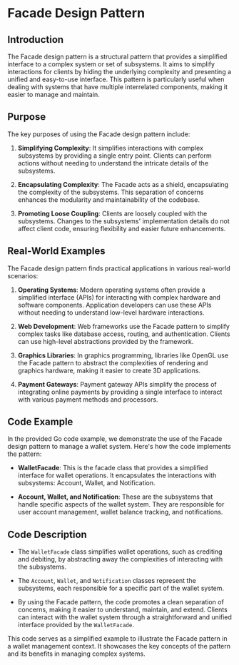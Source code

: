 # Facade Design Pattern

## Introduction
The Facade design pattern is a structural pattern that provides a simplified interface to a complex system or set of subsystems. It aims to simplify interactions for clients by hiding the underlying complexity and presenting a unified and easy-to-use interface. This pattern is particularly useful when dealing with systems that have multiple interrelated components, making it easier to manage and maintain.

## Purpose
The key purposes of using the Facade design pattern include:

1. **Simplifying Complexity**: It simplifies interactions with complex subsystems by providing a single entry point. Clients can perform actions without needing to understand the intricate details of the subsystems.

2. **Encapsulating Complexity**: The Facade acts as a shield, encapsulating the complexity of the subsystems. This separation of concerns enhances the modularity and maintainability of the codebase.

3. **Promoting Loose Coupling**: Clients are loosely coupled with the subsystems. Changes to the subsystems' implementation details do not affect client code, ensuring flexibility and easier future enhancements.

## Real-World Examples
The Facade design pattern finds practical applications in various real-world scenarios:

1. **Operating Systems**: Modern operating systems often provide a simplified interface (APIs) for interacting with complex hardware and software components. Application developers can use these APIs without needing to understand low-level hardware interactions.

2. **Web Development**: Web frameworks use the Facade pattern to simplify complex tasks like database access, routing, and authentication. Clients can use high-level abstractions provided by the framework.

3. **Graphics Libraries**: In graphics programming, libraries like OpenGL use the Facade pattern to abstract the complexities of rendering and graphics hardware, making it easier to create 3D applications.

4. **Payment Gateways**: Payment gateway APIs simplify the process of integrating online payments by providing a single interface to interact with various payment methods and processors.

## Code Example
In the provided Go code example, we demonstrate the use of the Facade design pattern to manage a wallet system. Here's how the code implements the pattern:

- **WalletFacade**: This is the facade class that provides a simplified interface for wallet operations. It encapsulates the interactions with subsystems: Account, Wallet, and Notification.

- **Account, Wallet, and Notification**: These are the subsystems that handle specific aspects of the wallet system. They are responsible for user account management, wallet balance tracking, and notifications.

## Code Description
- The `WalletFacade` class simplifies wallet operations, such as crediting and debiting, by abstracting away the complexities of interacting with the subsystems.

- The `Account`, `Wallet`, and `Notification` classes represent the subsystems, each responsible for a specific part of the wallet system.

- By using the Facade pattern, the code promotes a clean separation of concerns, making it easier to understand, maintain, and extend. Clients can interact with the wallet system through a straightforward and unified interface provided by the `WalletFacade`.

This code serves as a simplified example to illustrate the Facade pattern in a wallet management context. It showcases the key concepts of the pattern and its benefits in managing complex systems.
